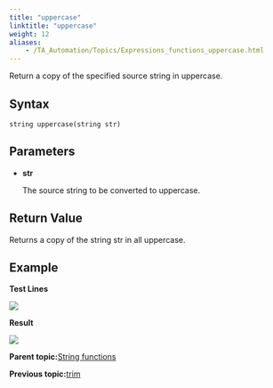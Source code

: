 ```yaml
--- 
title: "uppercase"
linktitle: "uppercase"
weight: 12
aliases: 
    - /TA_Automation/Topics/Expressions_functions_uppercase.html
---
```


Return a copy of the specified source string in uppercase.

## Syntax

`string uppercase(string str)`

## Parameters

-   **str**

    The source string to be converted to uppercase.


## Return Value

Returns a copy of the string str in all uppercase.

## Example

**Test Lines**

![](/images//Images/automationguide_stringfunction_uppercase_pgm.png)

**Result**

![](/images//Images/automationguide_stringfunction_uppercase_res.png)

**Parent topic:**[String functions](/TA_Automation/Topics/Expressions_string_functions.html)

**Previous topic:**[trim](/TA_Automation/Topics/Expressions_functions_trim.html)

